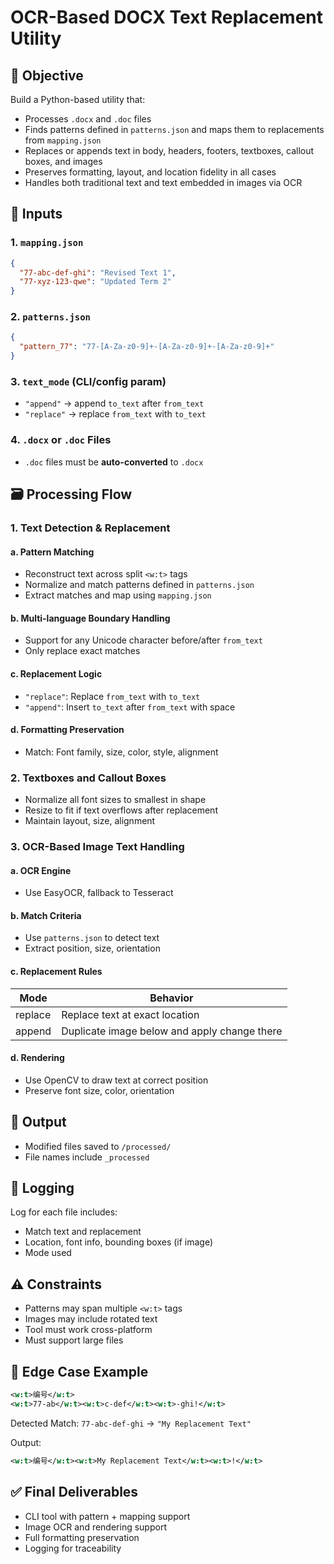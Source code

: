 # OCR-Based DOCX Text Replacement Utility

## 🧠 Objective

Build a Python-based utility that:
- Processes `.docx` and `.doc` files
- Finds patterns defined in `patterns.json` and maps them to replacements from `mapping.json`
- Replaces or appends text in body, headers, footers, textboxes, callout boxes, and images
- Preserves formatting, layout, and location fidelity in all cases
- Handles both traditional text and text embedded in images via OCR

## 📂 Inputs

### 1. `mapping.json`
```json
{
  "77-abc-def-ghi": "Revised Text 1",
  "77-xyz-123-qwe": "Updated Term 2"
}
```

### 2. `patterns.json`
```json
{
  "pattern_77": "77-[A-Za-z0-9]+-[A-Za-z0-9]+-[A-Za-z0-9]+"
}
```

### 3. `text_mode` (CLI/config param)
- `"append"` → append `to_text` after `from_text`
- `"replace"` → replace `from_text` with `to_text`

### 4. `.docx` or `.doc` Files
- `.doc` files must be **auto-converted** to `.docx`

## 🗃️ Processing Flow

### 1. Text Detection & Replacement

#### a. Pattern Matching
- Reconstruct text across split `<w:t>` tags
- Normalize and match patterns defined in `patterns.json`
- Extract matches and map using `mapping.json`

#### b. Multi-language Boundary Handling
- Support for any Unicode character before/after `from_text`
- Only replace exact matches

#### c. Replacement Logic
- `"replace"`: Replace `from_text` with `to_text`
- `"append"`: Insert `to_text` after `from_text` with space

#### d. Formatting Preservation
- Match: Font family, size, color, style, alignment

### 2. Textboxes and Callout Boxes

- Normalize all font sizes to smallest in shape
- Resize to fit if text overflows after replacement
- Maintain layout, size, alignment

### 3. OCR-Based Image Text Handling

#### a. OCR Engine
- Use EasyOCR, fallback to Tesseract

#### b. Match Criteria
- Use `patterns.json` to detect text
- Extract position, size, orientation

#### c. Replacement Rules

| Mode | Behavior |
|------|----------|
| replace | Replace text at exact location |
| append | Duplicate image below and apply change there |

#### d. Rendering
- Use OpenCV to draw text at correct position
- Preserve font size, color, orientation

## 💾 Output

- Modified files saved to `/processed/`
- File names include `_processed`

## 📑 Logging

Log for each file includes:
- Match text and replacement
- Location, font info, bounding boxes (if image)
- Mode used

## ⚠️ Constraints

- Patterns may span multiple `<w:t>` tags
- Images may include rotated text
- Tool must work cross-platform
- Must support large files

## 🧪 Edge Case Example

```xml
<w:t>编号</w:t>
<w:t>77-ab</w:t><w:t>c-def</w:t><w:t>-ghi!</w:t>
```
Detected Match: `77-abc-def-ghi` → `"My Replacement Text"`

Output:
```xml
<w:t>编号</w:t><w:t>My Replacement Text</w:t><w:t>!</w:t>
```


## ✅ Final Deliverables

- CLI tool with pattern + mapping support
- Image OCR and rendering support
- Full formatting preservation
- Logging for traceability